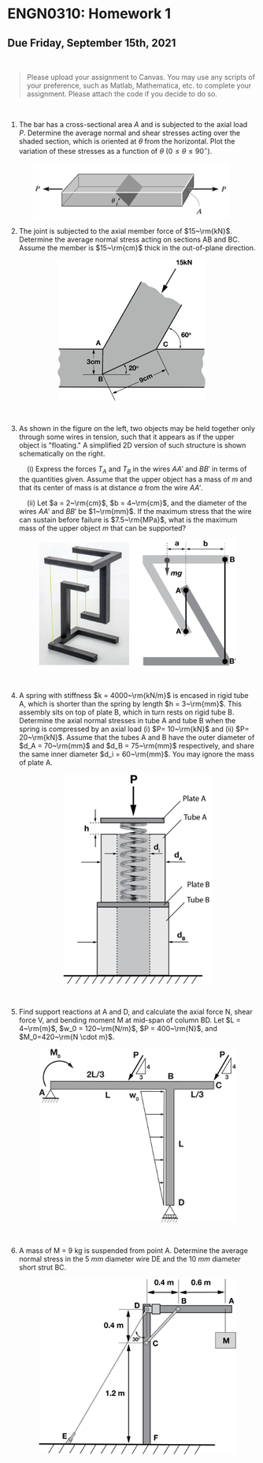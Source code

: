 
# ENGN0310: Homework 1
## Due Friday, September 15th, 2021

<br/>

> Please upload your assignment to Canvas. You may use any scripts of your preference, such as Matlab, Mathematica, etc. to complete your assignment. Please attach the code if you decide to do so. 

<br/>

1. The bar has a cross-sectional area $A$ and is subjected to the axial load $P$. Determine the average normal and shear stresses acting over the shaded section, which is oriented at $\theta$ from the horizontal. Plot the variation of these stresses as a function of $\theta$ ($0 \leq \theta \leq 90^\circ$). 
<p align="center">
    <img src="HW1-1-gray.png" alt="drawing" width="400"/>
<p/>

2. The joint is subjected to the axial member force of $15~\rm{kN}$. Determine the average normal stress acting on sections AB and BC. Assume the member is $15~\rm{cm}$  thick in the out-of-plane direction. 

<p align="center">
    <img src="HW1-2.png" alt="drawing" width="300"/>
<p/>


<!---

3. A hollow circular post ABC supports a load $P_1 = 7.5~\rm{kN}$ acting at the top. A second load $P_2$ is uniformly distributed around the cap plate at B. The diameters and thicknesses of the upper and lower parts of the post are $d_{AB}=30~\rm{mm}$, $t_{AB}=10~\rm{mm}$, $d_{BC} = 54~\rm{mm}$, and $t_{BC} = 6~\rm{mm}$, respectively.
    (A) Calculate the normal stress $\sigma_{AB}$ in the upper part of the post.
    (B) What is the magnitude of load $P_2$ when the lower part of the post has the same compressive stress as the upper part?

    <img src="HW1-5.png" alt="drawing" width="250"/>

--->

<br/>

3. As shown in the figure on the left, two objects may be held together only through some wires in tension, such that it appears as if the upper object is "floating." A simplified 2D version of such structure is shown schematically on the right.

    &nbsp;&nbsp;&nbsp; (i) Express the forces $T_A$ and $T_B$ in the wires $AA'$ and $BB'$ in terms of the quantities given. Assume that the upper object has a mass of $m$ and that its center of mass is at distance $a$ from the wire $AA'$. 

   &nbsp;&nbsp;&nbsp;  (ii) Let $a = 2~\rm{cm}$, $b = 4~\rm{cm}$, and the diameter of the wires $AA'$ and $BB'$ be $1~\rm{mm}$. If the maximum stress that the wire can sustain before failure is $7.5~\rm{MPa}$, what is the maximum mass of the upper object $m$ that can be supported? 

     <p align="center">
     <img src="HW1-6.png" alt="drawing" width="400"/>
     <p/>

<br/>

4. A spring with stiffness $k = 4000~\rm{kN/m}$ is encased in rigid tube A, which is shorter than the spring by length $h = 3~\rm{mm}$. This assembly sits on top of plate B, which in turn rests on rigid tube B. Determine the axial normal stresses in tube A and tube B when the spring is compressed by an axial load (i) $P= 10~\rm{kN}$ and (ii) $P= 20~\rm{kN}$. Assume that the tubes A and B have the outer diameter of $d_A = 70~\rm{mm}$ and $d_B = 75~\rm{mm}$ respectively, and share the same inner diameter $d_i = 60~\rm{mm}$. You may ignore the mass of plate A.

    <p align="center">
    <img src="HW1-7.png" alt="drawing" width="300"/>
    <p/>

<br/>

5. Find support reactions at A and D, and calculate the axial force N, shear force V, and bending moment M at mid-span of column BD. Let $L = 4~\rm{m}$, $w_0 = 120~\rm{N/m}$, $P = 400~\rm{N}$, and $M_0=420~\rm{N \cdot m}$.

    <p align="center">
    <img src="HW1-4.png" alt="drawing" width="400"/>
    <p/>

<br/>

6. A mass of M = 9 kg is suspended from point A. Determine the average normal stress in the $5~mm$ diameter wire DE and the $10~mm$ diameter short strut BC.

    <p align="center">
    <img src="HW1-3.png" alt="drawing" width="400"/>
    <p/>

